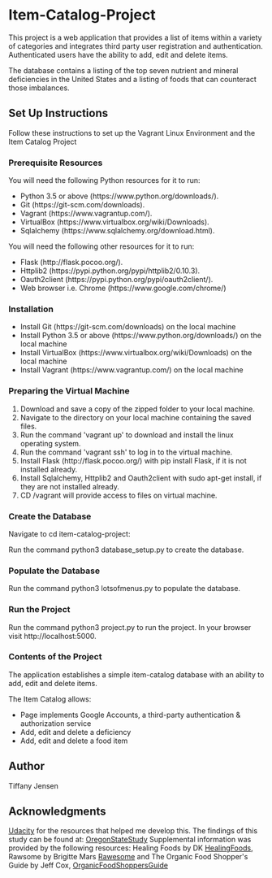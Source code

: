 Item-Catalog-Project
====================
This project is a web application that provides a list of items within a variety of categories and
integrates third party user registration and authentication. 
Authenticated users have the ability to add, edit and delete items. 

The database contains a listing of the top seven nutrient and mineral deficiencies in the United States
and a listing of foods that can counteract those imbalances.

## Set Up Instructions
Follow these instructions to set up the Vagrant Linux Environment and the Item Catalog Project

### Prerequisite Resources
You will need the following Python resources for it to run:
<ul>
  <li>Python 3.5 or above (https://www.python.org/downloads/).
  <li>Git (https://git-scm.com/downloads).
  <li>Vagrant (https://www.vagrantup.com/).
  <li>VirtualBox (https://www.virtualbox.org/wiki/Downloads).
  <li>Sqlalchemy (https://www.sqlalchemy.org/download.html).
</ul>

You will need the following other resources for it to run:
<ul>
  <li>Flask (http://flask.pocoo.org/).
  <li>Httplib2 (https://pypi.python.org/pypi/httplib2/0.10.3).
  <li>Oauth2client (https://pypi.python.org/pypi/oauth2client/).
  <li>Web browser i.e. Chrome (https://www.google.com/chrome/)
</ul>

### Installation

<ul>
  <li>Install Git (https://git-scm.com/downloads) on the local machine
  <li>Install Python 3.5 or above (https://www.python.org/downloads/) on the local machine
  <li>Install VirtualBox (https://www.virtualbox.org/wiki/Downloads) on the local machine
  <li>Install Vagrant (https://www.vagrantup.com/) on the local machine
</ul>

### Preparing the Virtual Machine
<ol>
  <li>Download and save a copy of the zipped folder to your local machine.
  <li>Navigate to the directory on your local machine containing the saved files.
  <li>Run the command 'vagrant up' to download and install the linux operating system.
  <li>Run the command 'vagrant ssh' to log in to the virtual machine.
  <li>Install Flask (http://flask.pocoo.org/) with pip install Flask, if it is not installed already.
  <li>Install Sqlalchemy, Httplib2 and Oauth2client with sudo apt-get install, if they are not installed already.
  <li> CD  /vagrant will provide access to files on virtual machine.
 </ol>

### Create the Database

Navigate to cd item-catalog-project:

Run the command python3 database_setup.py to create the database.

### Populate the Database
Run the command python3 lotsofmenus.py to populate the database.

### Run the Project
Run the command python3 project.py to run the project.
In your browser visit http://localhost:5000.

### Contents of the Project
The application establishes a simple item-catalog database with an ability to add, edit and delete items.

The Item Catalog allows:
<ul>
  <li>Page implements Google Accounts, a third-party authentication & authorization service
  <li> Add, edit and delete a deficiency
  <li>Add, edit and delete a food item
</ul>

## Author
Tiffany Jensen


## Acknowledgments
[Udacity](https://www.udacity.com/) for the resources that helped me develop this.
The findings of this study can be found at: [OregonStateStudy](https://lpi.oregonstate.edu/mic/micronutrient-inadequacies/overview)
Supplemental information was provided by the following resources: Healing Foods by DK [HealingFoods](https://www.penguinrandomhouse.com/books/359817/healing-foods-by-dk-publishing/), Rawsome by Brigitte Mars [Rawesome](https://brigittemars.com/event/herbs-for-womens-health/attachment/rawsome/) and 
The Organic Food Shopper's Guide by Jeff Cox, [OrganicFoodShoppersGuide](http://www.jeffcox.net/)
